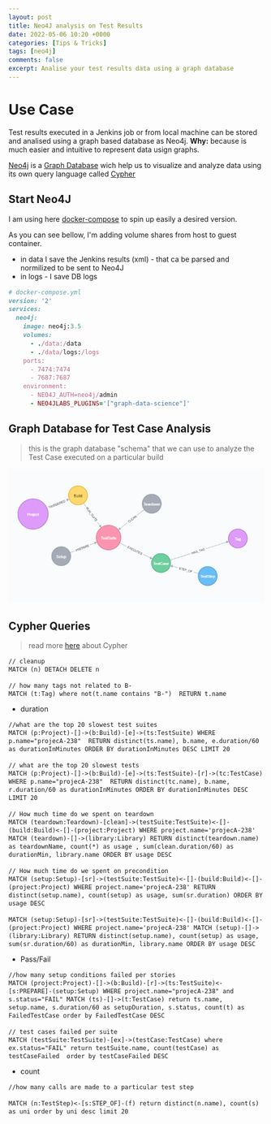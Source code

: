 ```yaml
---
layout: post
title: Neo4J analysis on Test Results
date: 2022-05-06 10:20 +0000
categories: [Tips & Tricks]
tags: [neo4j]
comments: false
excerpt: Analise your test results data using a graph database
---
```


# Use Case
Test results executed in a Jenkins job or from local machine can be stored and analised using a graph based database as Neo4j.
**Why:** because is much easier and intuitive to represent data usign graphs.

[Neo4j](https://neo4j.com/) is a [Graph Database](https://en.wikipedia.org/wiki/Graph_database) wich help us to visualize and analyze data using its own query language called [Cypher](https://neo4j.com/developer/cypher/)

## Start Neo4J
I am using here [docker-compose](https://docs.docker.com/compose/) to spin up easily a desired version.

As you can see bellow, I'm adding volume shares from host to guest container.
* in data I save the Jenkins results (xml) - that ca be parsed and normilized to be sent to Neo4J
* in logs - I save DB logs

```ruby
# docker-compose.yml
version: '2'
services:    
  neo4j:  
    image: neo4j:3.5
    volumes: 
      - ./data:/data
      - ./data/logs:/logs
    ports:
      - 7474:7474
      - 7687:7687
    environment:
      - NEO4J_AUTH=neo4j/admin
      - NEO4JLABS_PLUGINS='["graph-data-science"]'
```

## Graph Database for Test Case Analysis
> this is the graph database "schema" that we can use to analyze the Test Case executed on a particular build

![neo4j](/images/posts/neo4j-tests.png)


## Cypher Queries
> read more [here](https://neo4j.com/developer/cypher/) about Cypher

```cypher
// cleanup
MATCH (n) DETACH DELETE n

// how many tags not related to B- 
MATCH (t:Tag) where not(t.name contains "B-")  RETURN t.name
```

* duration

```cypher
//what are the top 20 slowest test suites 
MATCH (p:Project)-[]->(b:Build)-[e]->(ts:TestSuite) WHERE p.name="projecA-238"  RETURN distinct(ts.name), b.name, e.duration/60 as durationInMinutes ORDER BY durationInMinutes DESC LIMIT 20

// what are the top 20 slowest tests
MATCH (p:Project)-[]->(b:Build)-[e]->(ts:TestSuite)-[r]->(tc:TestCase) WHERE p.name="projecA-238"  RETURN distinct(tc.name), b.name, r.duration/60 as durationInMinutes ORDER BY durationInMinutes DESC LIMIT 20

// How much time do we spent on teardown
MATCH (teardown:Teardown)-[clean]->(testSuite:TestSuite)<-[]-(build:Build)<-[]-(project:Project) WHERE project.name='projecA-238' MATCH (teardown)-[]->(library:Library) RETURN distinct(teardown.name) as teardownName, count(*) as usage , sum(clean.duration/60) as durationMin, library.name ORDER BY usage DESC

// How much time do we spent on precondition
MATCH (setup:Setup)-[sr]->(testSuite:TestSuite)<-[]-(build:Build)<-[]-(project:Project) WHERE project.name='projecA-238' RETURN distinct(setup.name), count(setup) as usage, sum(sr.duration) ORDER BY usage DESC

MATCH (setup:Setup)-[sr]->(testSuite:TestSuite)<-[]-(build:Build)<-[]-(project:Project) WHERE project.name='projecA-238' MATCH (setup)-[]->(library:Library) RETURN distinct(setup.name), count(setup) as usage, sum(sr.duration/60) as durationMin, library.name ORDER BY usage DESC
```

* Pass/Fail

```cypher
//how many setup conditions failed per stories
MATCH (project:Project)-[]->(b:Build)-[r]->(ts:TestSuite)<-[s:PREPARE]-(setup:Setup) WHERE project.name="projecA-238" and s.status="FAIL" MATCH (ts)-[]->(t:TestCase) return ts.name, setup.name, s.duration/60 as setupDuration, s.status, count(t) as FailedTestCase order by FailedTestCase DESC

// test cases failed per suite
MATCH (testSuite:TestSuite)-[ex]->(testCase:TestCase) where ex.status="FAIL" return testSuite.name, count(testCase) as testCaseFailed  order by testCaseFailed DESC
```


* count

```cypher
//how many calls are made to a particular test step

MATCH (n:TestStep)<-[s:STEP_OF]-(f) return distinct(n.name), count(s) as uni order by uni desc limit 20
```